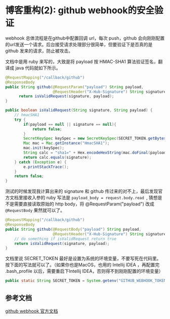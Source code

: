 <!-- {title_en:'blog code refactoring github webhook', comment:true, modify:'2018-12-16', tags:["博客","架构"]} -->

# 博客重构(2): github webhook的安全验证

webhook 总体流程是在github中配置回调 url，每次 push，github 会向刚刚配置的url发送一个请求。后台接受请求处理部分很简单，但要验证下是否真的是 github 发来的请求，防止被攻击。

文档中是用 ruby 来写的，大致是将 payload 按 HMAC-SHA1 算法验证签名，翻译成 java 代码就如下所示。

```java
@RequestMapping("/callback/github")
@ResponseBody
public String github(@RequestParam("payload") String payload, 
                     @RequestHeader("X-Hub-Signature") String signature){
 	  return isValidRequest(signature, payload); 
}

public boolean isValidRequest(String signature, String payload) {
    // hmacSHA1
    try {
        if(payload == null || signature == null){
            return false;
        }
        SecretKeySpec keySpec = new SecretKeySpec(SECRET_TOKEN.getBytes(), "HmacSHA1");
        Mac mac = Mac.getInstance("HmacSHA1");
        mac.init(keySpec);
        String calc = "sha1=" + Hex.encodeHexString(mac.doFinal(payload.getBytes()));
        return calc.equals(signature);
    } catch (Exception e) {
        e.printStackTrace();
    }
    return false;
}
```

测试的时候发现我计算出来的 signature 和 github 传过来的对不上，最后发现官方文档里接收入参的 ruby 写法是 `payload_body = request.body.read `, 猜想是不是需要直接读取原始的 http body，将 @RequestParam("payload")  改成 ` @RequestBody ` 果然就可以了。

```java
@RequestMapping("/callback/github")
@ResponseBody
public String github(@RequestBody("payload") String payload, 
                     @RequestHeader("X-Hub-Signature") String signature){
    // do something if isValidRequest return true
    return isValidRequest(signature, payload); 
}
```

文档里说 SECRET_TOKEN 最好是设置为系统的环境变量，不要写死在代码里。按下面的写法就可以了。（如果你也是MacOS，也用的 Intellij IDEA ，再配置完 .bash_profile 以后，需要重启下Intellij IDEA，否则得不到刚刚配置的环境变量）

```java
public static String SECRET_TOKEN = System.getenv("GITHUB_WEBHOOK_TOKEN");
```



## 参考文档

[github webhook 官方文档](https://developer.github.com/webhooks/securing/)

